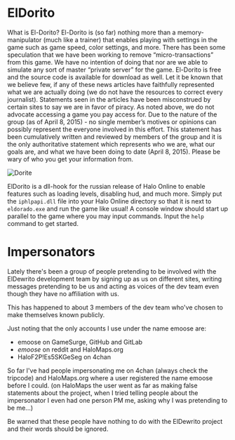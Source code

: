 # ElDorito

What is El-Dorito?
	El-Dorito is (so far) nothing more than a memory-manipulator (much like a trainer) that enables playing with settings in the game such as game speed, color settings, and more.
	There has been some speculation that we have been working to remove “micro-transactions” from this game. We have no intention of doing that nor are we able to simulate any sort of  master “private server” for the game. El-Dorito is free and the source code is available for download as well.
	Let it be known that we believe few, if any of these news articles have faithfully represented what we are actually doing (we do not have the resources to correct every journalist). Statements seen in the articles have been misconstrued by certain sites to say we are in favor of piracy. As noted above, we do not advocate accessing a game you pay access for.
	Due to the nature of the group (as of April 8, 2015) - no single member’s motives or opinions can possibly represent the everyone involved in this effort. This statement has been cumulatively written and reviewed by members of the group and it is the only authoritative statement which represents who we are, what our goals are, and what we have been doing to date (April 8, 2015). Please be wary of who you get your information from.



![Dorite](http://media.tumblr.com/443e39ef17d62ccbc6e0f7a74c8fa431/tumblr_inline_neor2pzD3j1qb9x1g.gif)

ElDorito is a dll-hook for the russian release of Halo Online to enable features such as loading levels, disabling hud, and much more.
Simply put the `iphlpapi.dll` file into your Halo Online directory so that it is next to `eldorado.exe` and run the game like usual!
A console window should start up parallel to the game where you may input commands. Input the `help` command to get started.

# Impersonators

Lately there's been a group of people pretending to be involved with the ElDewrito development team by signing up as us on different sites, writing messages pretending to be us and acting as voices of the dev team even though they have no affiliation with us.

This has happened to about 3 members of the dev team who've chosen to make themselves known publicly.

Just noting that the only accounts I use under the name emoose are:
* emoose on GameSurge, GitHub and GitLab
* _emoose_ on reddit and HaloMaps.org
* HaloF2P!Es5SKGeSeg on 4chan

So far I've had people impersonating me on 4chan (always check the tripcode) and HaloMaps.org where a user registered the name emoose before I could.
(on HaloMaps the user went as far as making false statements about the project, when I tried telling people about the impersonator I even had one person PM me, asking why I was pretending to be me...)

Be warned that these people have nothing to do with the ElDewrito project and their words should be ignored.